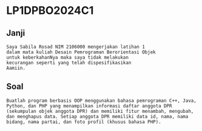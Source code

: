 # LP1DPBO2024C1

## Janji

    Saya Sabila Rosad NIM 2106000 mengerjakan latihan 1
    dalam mata kuliah Desain Pemrograman Berorientasi Objek
    untuk keberkahanNya maka saya tidak melakukan
    kecurangan seperti yang telah dispesifikasikan
    Aamiin.

## Soal

    Buatlah program berbasis OOP menggunakan bahasa pemrograman C++, Java, Python, dan PHP yang menampilkan informasi daftar anggota DPR (sekumpulan objek anggota DPR) dan memiliki fitur menambah, mengubah, dan menghapus data. Setiap anggota DPR memiliki data id, nama, nama bidang, nama partai, dan foto profil (khusus bahasa PHP).
